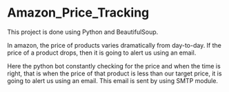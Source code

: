 # Amazon_Price_Tracking

This project is done using Python and BeautifulSoup.

In amazon, the price of products varies dramatically from day-to-day. If the price of a product drops, then it is going to alert us using an email.

Here the python bot constantly checking for the price and when the time is right, that is when the price of that product is less than our target price, it is going to alert us using an email. This email is sent by using SMTP module.
